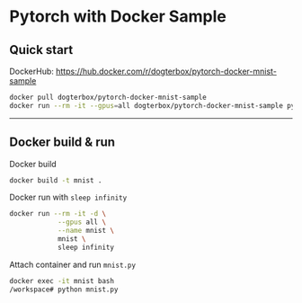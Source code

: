 # Pytorch with Docker Sample

## Quick start
DockerHub: https://hub.docker.com/r/dogterbox/pytorch-docker-mnist-sample
```bash
docker pull dogterbox/pytorch-docker-mnist-sample
docker run --rm -it --gpus=all dogterbox/pytorch-docker-mnist-sample python mnist.py
```

---
## Docker build & run

Docker build
```bash
docker build -t mnist .
```


Docker run with `sleep infinity`
```bash
docker run --rm -it -d \
            --gpus all \
            --name mnist \
            mnist \
            sleep infinity
```

Attach container and run `mnist.py`
```bash
docker exec -it mnist bash
/workspace# python mnist.py
```
